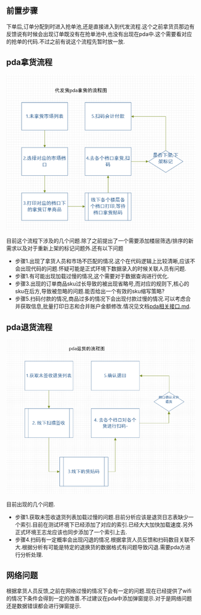 
## 前置步骤
下单后,订单分配到时进入抢单池,还是直接进入到代发流程.这个之前拿货员那边有反馈说有时候会出现订单既没有在抢单池中,也没有出现在pda中.这个需要看对应的抢单的代码.不过之前有说这个流程先暂时放一放.



## pda拿货流程

![拿货流程图](pda_get_goods.png)


目前这个流程下涉及的几个问题.除了之前提出了一个需要添加楼层筛选/排序的新需求以及对于重新上架的标记问题外.还有以下问题
- 步骤1.出现了拿货人员和市场不匹配的情况.这个在代码逻辑上比较清晰,应该不会出现代码的问题.怀疑可能是正式环境下数据录入的时候关联人员有问题.
- 步骤1.有可能出现加载过慢的情况,这个需要对于数据查询进行优化.
- 步骤3.出现的订单商品sku过长导致的被出现省略号,而对应的规则下,核心的sku在后方,导致被忽略的问题.能否给出一个有效的sku缩写策略?
- 步骤5.扫码付款的情况,商品过多的情况下会出现付款过慢的情况.可以考虑合并获取信息,批量打印日志和合并账户金额修改.情况见文档[pda相关接口.md](pda相关的接口.md).

## pda退货流程

![退货流程图](return_goods.png)

目前出现的几个问题.
- 步骤1.获取未签收退货列表加载过慢的问题.目前分析应该是退货日志表缺少一个索引.目前在测试环境下已经添加了对应的索引.已经大大加快加载速度.另外正式环境王志龙应该也同步添加了一个索引上去.
- 步骤4.扫码有一定概率会出现闪退的情况.根据拿货人员反馈和扫码数目关联不大.根据分析有可能是特定的退换货的数据格式有问题导致闪退.需要pda方进行分析处理.

## 网络问题
根据拿货人员反馈,之前在网络过慢的情况下会有一定的问题.现在已经提供了wifi的情况下条件会得到一定的改善.不过建议在pda中添加弹窗提示.对于是网络问题还是数据错误都会进行弹窗提示.
